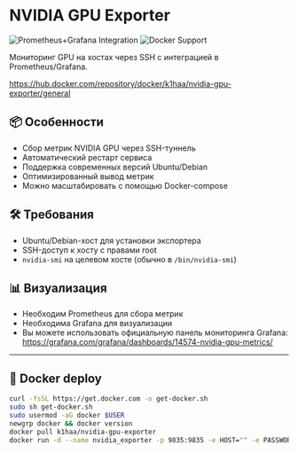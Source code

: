 # NVIDIA GPU Exporter

![Prometheus+Grafana Integration](https://img.shields.io/badge/Monitoring-Prometheus%20%2B%20Grafana-blue)
![Docker Support](https://img.shields.io/badge/Deploy-Docker-green)


Мониторинг GPU на хостах через SSH с интеграцией в Prometheus/Grafana.

https://hub.docker.com/repository/docker/k1haa/nvidia-gpu-exporter/general

## 📦 Особенности
- Сбор метрик NVIDIA GPU через SSH-туннель
- Автоматический рестарт сервиса
- Поддержка современных версий Ubuntu/Debian
- Оптимизированный вывод метрик
- Можно масштабировать с помощью Docker-compose

## 🛠 Требования
- Ubuntu/Debian-хост для установки экспортера
- SSH-доступ к хосту с правами root
- `nvidia-smi` на целевом хосте (обычно в `/bin/nvidia-smi`)


## 📊 Визуализация
- Необходим Prometheus для сбора метрик
- Необходима Grafana для визуализации
- Вы можете использовать официальную панель мониторинга Grafana: https://grafana.com/grafana/dashboards/14574-nvidia-gpu-metrics/
---

## 🐳 Docker deploy
```bash
curl -fsSL https://get.docker.com -o get-docker.sh
sudo sh get-docker.sh
sudo usermod -aG docker $USER
newgrp docker && docker version
docker pull k1haa/nvidia-gpu-exporter
docker run -d --name nvidia_exporter -p 9835:9835 -e HOST="" -e PASSWORD="" k1haa/nvidia-gpu-exporter